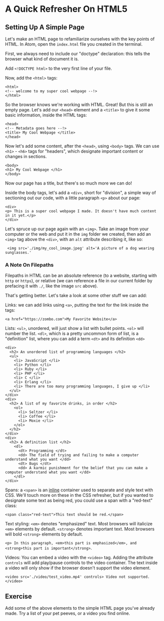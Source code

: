 # A Quick Refresher On HTML5

## Setting Up A Simple Page

Let's make an HTML page to refamiliarize ourselves with the key points of HTML. In Atom, open the `index.html` file you created in the terminal.

First, we always need to include our "doctype" declaration: this tells the browser what kind of document it is.

Add `<!DOCTYPE html>` to the very first line of your file.

Now, add the `<html>` tags:

```
<html>
<!-- welcome to my super cool webpage --!>
</html>
```

So the browser knows we're working with HTML. Great! But this is still an empty page. Let's add our `<head>` element and a `<title>` to give it some basic information, inside the HTML tags:

```
<head>
<!-- Metadata goes here --!>
<title> My Cool Webpage </title>
</head>
```

Now let's add some content, after the `<head>`, using `<body>` tags. We can use `<h1>` - `<h6>` tags for "headers", which designate important content or changes in sections.

```
<body>
<h1> My Cool Webpage </h1>
</body>
```

Now our page has a title, but there's so much more we can do!

Inside the body tags, let's add a `<div>`, short for "division", a simple way of sectioning out our code, with a little paragraph `<p>` about our page:

```
<div>
<p> This is a super cool webpage I made. It doesn't have much content in it yet.</p>
</div>
```

Let's spruce up our page again with an `<img>`. Take an image from your computer or the web and put it in the `img` folder we created, then add an `<img>` tag above the `<div>`, with an `alt` attribute describing it, like so:

```
 <img src='./img/my_cool_image.jpeg' alt='A picture of a dog wearing sunglasses.'
```
### A Note On Filepaths

Filepaths in HTML can be an absolute reference (to a website, starting with `http` or `https`), or relative (we can reference a file in our current folder by prefacing it with `./`, like the image `src` above).

That's getting better. Let's take a look at some other stuff we can add:

Links: we can add links using `<a>`, putting the text for the link inside the tags:

`<a href="https://zombo.com">My Favorite Website</a>`



Lists: `<ul>`, unordered, will just show a list with bullet points. `<ol>` will number the list. `<dl>`, which is a pretty uncommon form of list, is a "definition" list, where you can add a term `<dt>` and its definition `<dd>`

```
<div>
  <h2> An unordered list of programming languages </h2>
  <ul>
    <li> JavaScript </li>
    <li> Python </li>
    <li> Ruby </li>
    <li> PHP </li>
    <li> C </li>
    <li> Erlang </li>
    <li> There are too many programming languages, I give up </li>
  </ul>
</div>
<div>
  <h2> A list of my favorite drinks, in order </h2>
    <ol>
      <li> Seltzer </li>
      <li> Coffee </li>
      <li> Moxie </li>
    </ol>
  </h2>
</div>
<div>
  <h2> A definition list </h2>
    <dl>
      <dt> Programming </dt>
      <dd> The field of trying and failing to make a computer understand what you want </dd>
      <dt> Bugs </dt>
      <dd> A karmic punishment for the belief that you can make a computer understand what you want </dd>
    </dl>
</div>
```

Spans: a `<span>` is an [inline](https://www.freecodecamp.org/news/inline-elements-and-block-elements-in-html-explained/) container used to separate and style text with CSS. We'll touch more on these in the CSS refresher, but if you wanted to designate some text as being red, you could use a span with a "red-text" class:

`<span class="red-text">This text should be red.</span>`

Text styling:
`<em>` denotes "emphasized" text. Most browsers will italicize `<em>` elements by default.
`<strong>` denotes important text. Most browsers will bold `<strong>` elements by default.

`<p> In this paragraph, <em>this part is emphasized</em>, and <strong>this part is important</strong>`.

Videos: You can embed a video with the `<video>` tag. Adding the attribute `controls` will add play/pause controls to the video container. The text inside a video will only show if the browser doesn't support the video element.

`<video src='./video/test_video.mp4' controls> Video not supported. </video>`


## Exercise

Add some of the above elements to the simple HTML page you've already made. Try a list of your pet peeves, or a video you find online.
